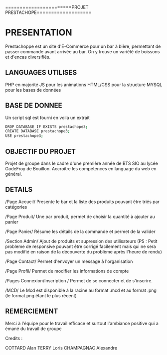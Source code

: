 =======================PROJET PRESTACHOPE===================

# PRESENTATION
Prestachoppe est un site d'E-Commerce pour un bar à bière, permettant de passer commande avant arrivée au bar.
On y trouve un variété de boissons et d'encas diversifiés.


## LANGUAGES UTILISES
PHP en majorité
JS pour les animations
HTML/CSS pour la structure
MYSQL pour les bases de données

## BASE DE DONNEE
Un script sql est fourni en voila un extrait

```bash
DROP DATABASE IF EXISTS prestachope3;
CREATE DATABASE prestachope3;
USE prestachope3;
```
## OBJECTIF DU PROJET
Projet de groupe dans le cadre d'une première année de BTS SIO au lycée GodeFroy de Bouillon. Accroître les
compétences en language du web en général.

## DETAILS

/Page Accueil/
Presente le bar et la liste des produits pouvant être triés par catégories

/Page Produit/
Une par produit, permet de choisir la quantité à ajouter au panier

/Page Panier/
Résume les détails de la commande et permet de la valider

/Section Admin/
Ajout de produits et supression des utilisateurs (PS : Petit probleme de responsive pouvant être corrigé facilement mais qui ne sera pas modifié en raison de la découverte du problème après l'heure de rendu)

/Page Contact/
Permet d'envoyer un message à l'organisation

/Page Profil/
Permet de modifier les informations de compte

/Pages Connexion/Inscription /
Permet de se connecter et de s'inscrire.

/MCD/
Le Mcd est disponible à la racine au format .mcd et au format .png (le format png étant le plus récent)

## REMERCIEMENT
Merci à l'équipe pour le travail efficace et surtout l'ambiance positive qui a émané du travail de groupe


Credits :

COTTARD Alan
TERRY Loris
CHAMPAGNAC Alexandre
